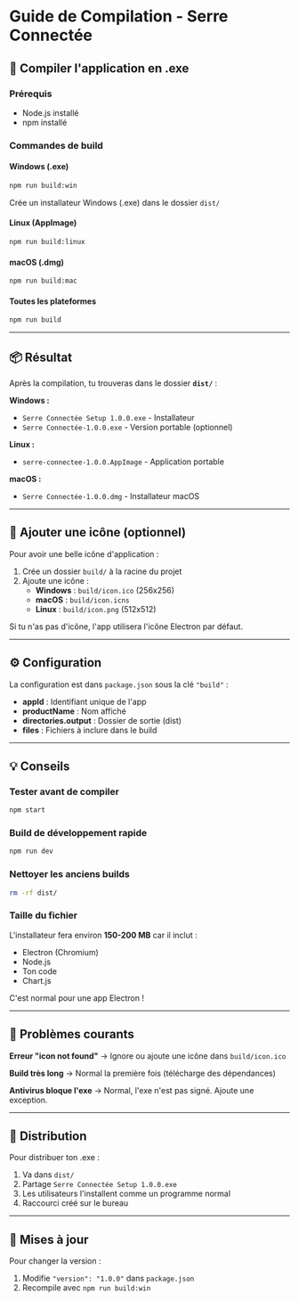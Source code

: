 # Guide de Compilation - Serre Connectée

## 🚀 Compiler l'application en .exe

### Prérequis
- Node.js installé
- npm installé

### Commandes de build

#### Windows (.exe)
```bash
npm run build:win
```
Crée un installateur Windows (.exe) dans le dossier `dist/`

#### Linux (AppImage)
```bash
npm run build:linux
```

#### macOS (.dmg)
```bash
npm run build:mac
```

#### Toutes les plateformes
```bash
npm run build
```

---

## 📦 Résultat

Après la compilation, tu trouveras dans le dossier **`dist/`** :

**Windows :**
- `Serre Connectée Setup 1.0.0.exe` - Installateur
- `Serre Connectée-1.0.0.exe` - Version portable (optionnel)

**Linux :**
- `serre-connectee-1.0.0.AppImage` - Application portable

**macOS :**
- `Serre Connectée-1.0.0.dmg` - Installateur macOS

---

## 🎨 Ajouter une icône (optionnel)

Pour avoir une belle icône d'application :

1. Crée un dossier `build/` à la racine du projet
2. Ajoute une icône :
   - **Windows** : `build/icon.ico` (256x256)
   - **macOS** : `build/icon.icns`
   - **Linux** : `build/icon.png` (512x512)

Si tu n'as pas d'icône, l'app utilisera l'icône Electron par défaut.

---

## ⚙️ Configuration

La configuration est dans `package.json` sous la clé `"build"` :

- **appId** : Identifiant unique de l'app
- **productName** : Nom affiché
- **directories.output** : Dossier de sortie (dist)
- **files** : Fichiers à inclure dans le build

---

## 💡 Conseils

### Tester avant de compiler
```bash
npm start
```

### Build de développement rapide
```bash
npm run dev
```

### Nettoyer les anciens builds
```bash
rm -rf dist/
```

### Taille du fichier
L'installateur fera environ **150-200 MB** car il inclut :
- Electron (Chromium)
- Node.js
- Ton code
- Chart.js

C'est normal pour une app Electron !

---

## 🐛 Problèmes courants

**Erreur "icon not found"**
→ Ignore ou ajoute une icône dans `build/icon.ico`

**Build très long**
→ Normal la première fois (télécharge des dépendances)

**Antivirus bloque l'exe**
→ Normal, l'exe n'est pas signé. Ajoute une exception.

---

## 📝 Distribution

Pour distribuer ton .exe :
1. Va dans `dist/`
2. Partage `Serre Connectée Setup 1.0.0.exe`
3. Les utilisateurs l'installent comme un programme normal
4. Raccourci créé sur le bureau

---

## 🔄 Mises à jour

Pour changer la version :
1. Modifie `"version": "1.0.0"` dans `package.json`
2. Recompile avec `npm run build:win`
